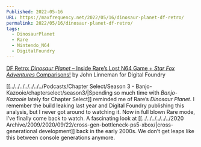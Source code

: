 ```yaml
---
Published: 2022-05-16
URL: https://maxfrequency.net/2022/05/16/dinosaur-planet-df-retro/
permalink: 2022/05/16/dinosaur-planet-df-retro/
tags:
  - DinosaurPlanet
  - Rare
  - Nintendo_N64
  - DigitalFoundry
---
```

[DF Retro: *Dinosaur Planet* – Inside Rare’s Lost N64 Game + *Star Fox Adventures* Comparisons!](https://www.youtube.com/watch?v=IFalhK5DLVM&t=1s) by John Linneman for Digital Foundry

[[../../../../../../../Podcasts/Chapter Select/Season 3 - Banjo-Kazooie/chapterselect/season3/|Spending so much time with *Banjo-Kazooie* lately for Chapter Select]] reminded me of Rare’s *Dinosaur Planet*. I remember the build leaking last year and Digital Foundry publishing this analysis, but I never got around to watching it. Now in full blown Rare mode, I’ve finally come back to watch. A fascinating look at [[../../../../../../2020 Archive/2009/2020/09/22/cross-gen-bottleneck-ps5-xbox/|cross-generational development]] back in the early 2000s. We don’t get leaps like this between console generations anymore.